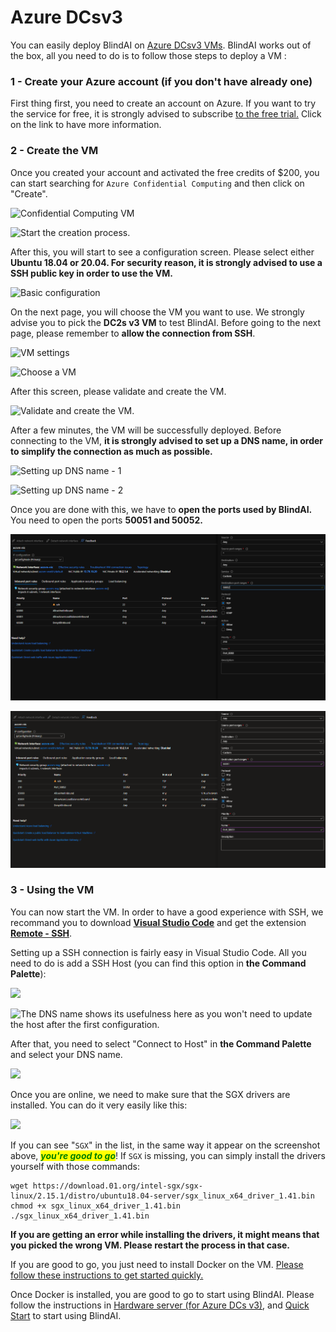# Azure DCsv3

You can easily deploy BlindAI on [Azure DCsv3 VMs](https://docs.microsoft.com/en-us/azure/virtual-machines/dcv3-series). BlindAI works out of the box, all you need to do is to follow those steps to deploy a VM :&#x20;

### 1 - Create your Azure account (if you don't have already one)

First thing first, you need to create an account on Azure. If you want to try the service for free, it is strongly advised to subscribe [to the free trial.](https://azure.microsoft.com/en-us/free/) Click on the link to have more information.

### 2 - Create the VM

Once you created your account and activated the free credits of $200, you can start searching for `Azure Confidential Computing` and then click on "Create".

![Confidential Computing VM](<../.gitbook/assets/2022-02-24 11\_09\_07.png>)

![Start the creation process.](<../.gitbook/assets/2022-02-24 11\_09\_26.png>)

After this, you will start to see a configuration screen. Please select either **Ubuntu 18.04 or 20.04. For security reason, it is strongly advised to use a SSH public key in order to use the VM.**

![Basic configuration](<../.gitbook/assets/2022-02-24 11\_57\_19.png>)

On the next page, you will choose the VM you want to use. We strongly advise you to pick the **DC2s v3 VM** to test BlindAI. Before going to the next page, please remember to **allow the connection from SSH**.

![VM settings](<../.gitbook/assets/2022-02-24 11\_12\_12.png>)

![Choose a VM](<../.gitbook/assets/2022-02-24 11\_10\_26.png>)

After this screen, please validate and create the VM.

![Validate and create the VM.](<../.gitbook/assets/2022-03-02 16\_41\_19.png>)

After a few minutes, the VM will be successfully deployed. Before connecting to the VM, **it is strongly advised to set up a DNS name, in order to simplify the connection as much as possible.**

![Setting up DNS name - 1](<../.gitbook/assets/2022-03-02 16\_38\_31.png>)

![Setting up DNS name - 2](<../.gitbook/assets/2022-02-24 12\_07\_22 (1).png>)

Once you are done with this, we have to **open the ports used by BlindAI.** You need to open the ports **50051 and 50052.**

![](../.gitbook/assets/image.png)

![](<../.gitbook/assets/image (1).png>)

### 3 - Using the VM

You can now start the VM. In order to have a good experience with SSH, we recommand you to download [**Visual Studio Code**](https://code.visualstudio.com) and get the extension [**Remote - SSH**](https://marketplace.visualstudio.com/items?itemName=ms-vscode-remote.remote-ssh).

Setting up a SSH connection is fairly easy in Visual Studio Code. All you need to do is add a SSH Host (you can find this option in **the Command Palette**):&#x20;

![](<../.gitbook/assets/2022-02-24 12\_15\_41.png>)

![The DNS name shows its usefulness here as you won't need to update the host after the first configuration.](<../.gitbook/assets/2022-02-24 12\_15\_35.png>)

After that, you need to select "Connect to Host" in **the Command Palette** and select your DNS name.

![](<../.gitbook/assets/2022-02-24 12\_53\_38.png>)

Once you are online, we need to make sure that the SGX drivers are installed. You can do it very easily like this:&#x20;

![](<../.gitbook/assets/2022-02-24 12\_17\_25.png>)

If you can see "`SGX`" in the list, in the same way it appear on the screenshot above, _<mark style="color:green;">**you're good to go**</mark>_! If `SGX` is missing, you can simply install the drivers yourself with those commands:&#x20;

```
wget https://download.01.org/intel-sgx/sgx-linux/2.15.1/distro/ubuntu18.04-server/sgx_linux_x64_driver_1.41.bin
chmod +x sgx_linux_x64_driver_1.41.bin
./sgx_linux_x64_driver_1.41.bin
```

**If you are getting an error while installing the drivers, it might means that you picked the wrong VM. Please restart the process in that case.**

If you are good to go, you just need to install Docker on the VM. [Please follow these instructions to get started quickly. ](https://docs.docker.com/engine/install/ubuntu/#install-using-the-repository)

Once Docker is installed, you are good to go to start using BlindAI. Please follow the instructions in [Hardware server (for Azure DCs v3)](../started/installation/hardware\_server-dcsv3.md), and [Quick Start](../started/quick\_start/#an-example-on-distilbert) to start using BlindAI.&#x20;
